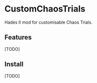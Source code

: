 # CustomChaosTrials

Hades II mod for customisable Chaos Trials.

## Features

[TODO]

## Install

[TODO]
